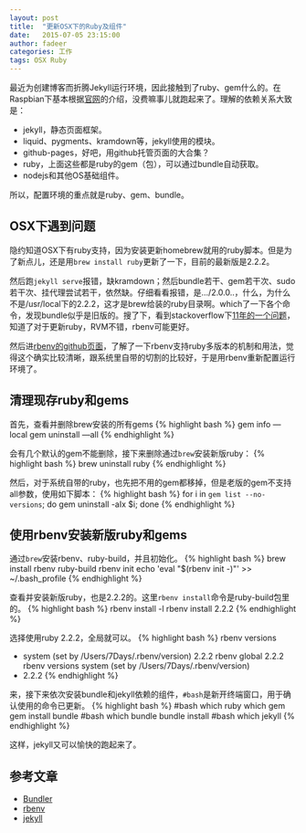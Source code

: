 ```yaml
---
layout: post
title:  "更新OSX下的Ruby及组件"
date:   2015-07-05 23:15:00
author: fadeer
categories: 工作
tags: OSX Ruby
---
```


最近为创建博客而折腾Jekyll运行环境，因此接触到了ruby、gem什么的。在Raspbian下基本根据[官网][jekyll]的介绍，没费嘛事儿就跑起来了。理解的依赖关系大致是：

* jekyll，静态页面框架。
* liquid、pygments、kramdown等，jekyll使用的模块。
* github-pages，好吧，用github托管页面的大合集？
* ruby，上面这些都是ruby的gem（包），可以通过bundle自动获取。
* nodejs和其他OS基础组件。

所以，配置环境的重点就是ruby、gem、bundle。

OSX下遇到问题
----
隐约知道OSX下有ruby支持，因为安装更新homebrew就用的ruby脚本。但是为了新点儿，还是用`brew install ruby`更新了一下，目前的最新版是2.2.2。

然后跑`jekyll serve`报错，缺kramdown；然后bundle若干、gem若干次、sudo若干次、挂代理尝试若干，依然缺。仔细看看报错，是.../2.0.0..，什么，为什么不是/usr/local下的2.2.2，这才是brew给装的ruby目录啊。which了一下各个命令，发现bundle似乎是旧版的。搜了下，看到stackoverflow下[11年的一个问题][sof-11]，知道了对于更新ruby，RVM不错，rbenv可能更好。

然后进[rbenv的github页面][rbenv]，了解了一下rbenv支持ruby多版本的机制和用法，觉得这个确实比较清晰，跟系统里自带的切割的比较好，于是用rbenv重新配置运行环境了。
<!--preview-end-->

清理现存ruby和gems
----
首先，查看并删除brew安装的所有gems
{% highlight bash %}
gem info —local
gem uninstall —all
{% endhighlight %}

会有几个默认的gem不能删除，接下来删除通过`brew`安装新版ruby：
{% highlight bash %}
brew uninstall ruby
{% endhighlight %}

然后，对于系统自带的ruby，也先把不用的gem都移掉，但是老版的gem不支持all参数，使用如下脚本：
{% highlight bash %}
for i in `gem list --no-versions`; do gem uninstall -aIx $i; done
{% endhighlight %}

使用rbenv安装新版ruby和gems
----
通过`brew`安装rbenv、ruby-build，并且初始化。
{% highlight bash %}
brew install rbenv ruby-build
rbenv init
echo 'eval "$(rbenv init -)"' >> ~/.bash_profile
{% endhighlight %}

查看并安装新版ruby，也是2.2.2的。这里`rbenv install`命令是ruby-build包里的。
{% highlight bash %}
rbenv install -l
rbenv install 2.2.2
{% endhighlight %}

选择使用ruby 2.2.2，全局就可以。
{% highlight bash %}
rbenv versions
* system (set by /Users/7Days/.rbenv/version)
  2.2.2
rbenv global 2.2.2
rbenv versions
  system (set by /Users/7Days/.rbenv/version)
* 2.2.2
{% endhighlight %}

来，接下来依次安装bundle和jekyll依赖的组件，`#bash`是新开终端窗口，用于确认使用的命令已更新。
{% highlight bash %}
#bash
which ruby
which gem
gem install bundle
#bash
which bundle
bundle install
#bash
which jekyll
{% endhighlight %}

这样，jekyll又可以愉快的跑起来了。

参考文章
----
* [Bundler](http://bundler.io/)
* [rbenv](https://github.com/sstephenson/rbenv)
* [jekyll][jekyll]


<!-- 引用链接 -->
[jekyll]: http://jekyllrb.com/
[sof-11]: http://stackoverflow.com/questions/6482738/installing-ruby-gems-not-working-with-home-brew
[bundler]: http://bundler.io/
[rbenv]: https://github.com/sstephenson/rbenv


